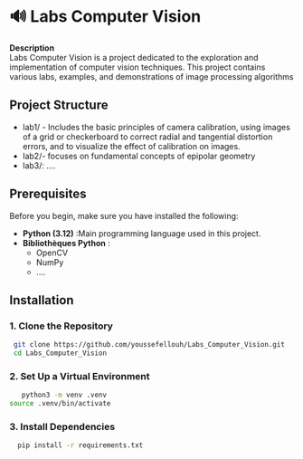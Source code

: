 # 🔊 Labs Computer Vision

**Description**  
Labs Computer Vision is a project dedicated to the exploration and implementation of computer vision techniques. This project contains various labs, examples, and demonstrations of image processing algorithms
## Project Structure
- lab1/ -  Includes the basic principles of camera calibration, using images of a grid or checkerboard to correct radial and tangential distortion errors, and to visualize the effect of calibration on images.
- lab2/- focuses on fundamental concepts of epipolar geometry
- lab3/: ....
## Prerequisites

Before you begin, make sure you have installed the following:

- **Python (3.12)** :Main programming language used in this project.
- **Bibliothèques Python** :
  - OpenCV
  - NumPy
  - ....

## Installation

### 1. Clone the Repository
```bash
 git clone https://github.com/youssefellouh/Labs_Computer_Vision.git
 cd Labs_Computer_Vision

```
### 2. Set Up a Virtual Environment
```bash
   python3 -m venv .venv
source .venv/bin/activate 
```
### 3. Install Dependencies
``` bash
  pip install -r requirements.txt
```

